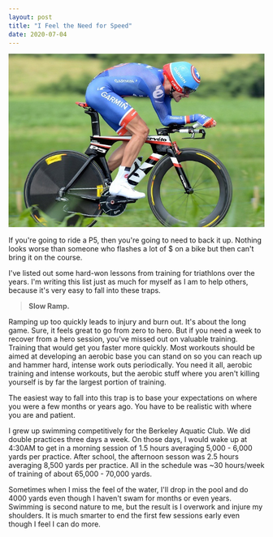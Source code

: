 ```yaml
---
layout: post
title: "I Feel the Need for Speed"
date: 2020-07-04
---
```

<div class="asset-content">
<div class="asset-body">	


<p><img src="/static/img/cervelo.jpg" width="650"/></p>
						
<p>
If you're going to ride a P5, then you're going to need to back it up.  Nothing looks worse
than someone who flashes a lot of $ on a bike but then can't bring it on the course.  
</p>

<p>
I've listed out some hard-won lessons from training for triathlons over the years.  I'm writing this list just as much for myself as I am to help others, because it's very easy to fall into these traps.  
 </p>

<blockquote>
    <p><b>Slow Ramp.</b></p>
</blockquote>

<p>  
Ramping up too quickly leads to injury and burn out.  It's about the long game.  Sure, it feels
great to go from zero to hero.  But if you need a week to recover from a hero session, you've missed out on valuable training.  Training that would get you faster more quickly.  Most workouts should be aimed at developing an aerobic base you can stand on so you can reach up and hammer hard, intense work outs periodically.  You need it all, aerobic training and intense workouts, but the aerobic stuff where you aren't killing yourself is by far the largest portion of training.  
</p>

<p>  
The easiest way to fall into this trap is to base your expectations on where you were a few months or years ago.  You have to be realistic with where you are and patient.   
</p>
<p> I grew up swimming competitively for the Berkeley Aquatic Club.  We did double practices three days a week.  On those days, I would wake up at 4:30AM to get in a morning session of 1.5 hours averaging 5,000 - 6,000 yards per practice.  After school, the afternoon sesson was 2.5 hours averaging 8,500 yards per practice.  All in the schedule was ~30 hours/week of training of about 65,000 - 70,000 yards.   
</p>
<p> Sometimes when I miss the feel of the water, I'll drop in the pool and do 4000 yards even though I haven't swam for months or even years.  Swimming is second nature to me, but the result is I overwork and injure my shoulders. It is much smarter to end the first few sessions early even though I feel I can do more.   
</p>

</div>
</div>


